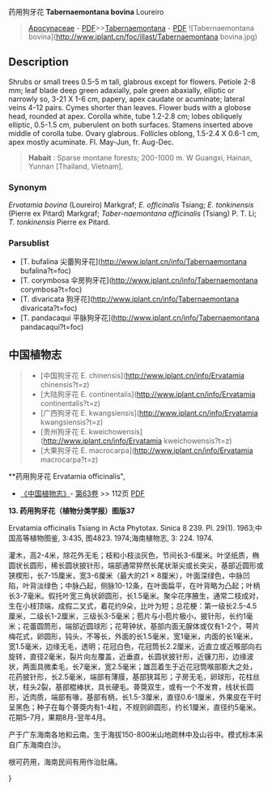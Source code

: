 药用狗牙花 **Tabernaemontana bovina** Loureiro

> [Apocynaceae](http://www.iplant.cn/info/Apocynaceae?t=foc) - [PDF](http://www.iplant.cn/foc/pdf/Apocynaceae.pdf)>>[Tabernaemontana](http://www.iplant.cn/info/Tabernaemontana?t=foc) - [PDF](http://www.iplant.cn/foc/pdf/Tabernaemontana.pdf)
![Tabernaemontana bovina](http://www.iplant.cn/foc/illast/Tabernaemontana bovina.jpg)

## Description

Shrubs or small trees 0.5-5 m tall, glabrous except for flowers. Petiole 2-8 mm; leaf blade deep green adaxially, pale green abaxially, elliptic or narrowly so, 3-21 X 1-6 cm, papery, apex caudate or acuminate; lateral veins 4-12 pairs. Cymes shorter than leaves. Flower buds with a globose head, rounded at apex. Corolla white, tube 1.2-2.8 cm; lobes obliquely elliptic, 0.5-1.5 cm, puberulent on both surfaces. Stamens inserted above middle of corolla tube. Ovary glabrous. Follicles oblong, 1.5-2.4 X 0.6-1 cm, apex mostly acuminate. Fl. May-Jun, fr. Aug-Dec.

> **Habait** : 
> Sparse montane forests; 200-1000 m. W Guangxi, Hainan, Yunnan [Thailand, Vietnam].

### Synonym
*Ervatamia bovina* (Loureiro) Markgraf; *E. officinalis* Tsiang; *E. tonkinensis* (Pierre ex Pitard) Markgraf; *Taber-naemontana officinalis* (Tsiang) P. T. Li; *T. tonkinensis* Pierre ex Pitard.

### Parsublist

* [T.  bufalina  尖蕾狗牙花](http://www.iplant.cn/info/Tabernaemontana bufalina?t=foc)
* [T.  corymbosa  伞房狗牙花](http://www.iplant.cn/info/Tabernaemontana corymbosa?t=foc)
* [T.  divaricata  狗牙花](http://www.iplant.cn/info/Tabernaemontana divaricata?t=foc)
* [T.  pandacaqui  平脉狗牙花](http://www.iplant.cn/info/Tabernaemontana pandacaqui?t=foc)

## 中国植物志

> * [中国狗牙花  E.  chinensis](http://www.iplant.cn/info/Ervatamia chinensis?t=z)
> * [大陆狗牙花  E.  continentalis](http://www.iplant.cn/info/Ervatamia continentalis?t=z)
> * [广西狗牙花  E.  kwangsiensis](http://www.iplant.cn/info/Ervatamia kwangsiensis?t=z)
> * [贵州狗牙花  E.  kweichowensis](http://www.iplant.cn/info/Ervatamia kweichowensis?t=z)
> * [大果狗牙花  E.  macrocarpa](http://www.iplant.cn/info/Ervatamia macrocarpa?t=z)

**药用狗牙花 Ervatamia officinalis",

* [《中国植物志》](http://www.iplant.cn/frps)- [第63卷](http://www.iplant.cn/frps/vol/63) >> 112页 [PDF](http://www.iplant.cn/frps/pdf/63/112.pdf)

**13. 药用狗牙花（植物分类学报）图版37**

Ervatamia officinalis Tsiang in Acta Phytotax. Sinica 8 239. Pl. 29(1). 1963;中国高等植物图鉴, 3:435, 图4823. 1974;海南植物志, 3: 224. 1974.

灌木，高2-4米，除花外无毛；枝和小枝淡灰色，节间长3-6厘米。叶坚纸质，椭圆状长圆形，稀长圆状披针形，端部通常猝然长尾状渐尖或长突尖，基部近圆形或狭楔形，长7-15厘米，宽3-6厘米（最大的21 × 8厘米），叶面深绿色，中脉凹陷，叶背淡绿色；中脉凸起，侧脉10-12条，在叶面扁平，在叶背略为凸起；叶柄长3-7毫米。假托叶宽三角状卵圆形，长1.5毫米。聚伞花序腋生，通常二枝成对，生在小枝顶端，成假二叉式，着花约9朵，比叶为短；总花梗：第一级长2.5-4.5厘米，二级长1-2厘米，三级长3-5毫米；苞片与小苞片极小，披针形，长约1毫米；花蕾圆筒形，端部近圆球形；花萼钟状，基部内面无腺体或仅有1-2个，萼片梅花式，卵圆形，钝头，不等长，外面的长1.5毫米，宽1毫米，内面的长1毫米，宽1.5毫米，边缘无毛，透明；花冠白色，花冠筒长2.2厘米，近直立或近喉部向右旋转，直径2毫米，裂片向左覆盖，近垂直，长圆状披针形，近镰刀形，边缘波状，两面具微柔毛，长7毫米，宽2.5毫米；雄蕊着生于近花冠筒喉部膨大之处，花药披针形，长2.5毫米，端部有薄膜，基部狭耳形；子房无毛，卵球形，花柱丝状，柱头2裂，基部棍棒状，具长硬毛。蓇葖双生，或有一个不发育，线状长圆形，近肉质，端部有喙，基部有柄，长1.5-3厘米，直径0.6-1厘米，外果皮在干时呈黑色；种子在每个蓇葖内有1-4粒，不规则卵圆形，约长1厘米，直径约5毫米。花期5-7月，果期8月-翌年4月。

产于广东海南各地和云南。生于海拔150-800米山地疏林中及山谷中。模式标本采自广东海南白沙。

根可药用，海南民间有用作治肚痛。

}